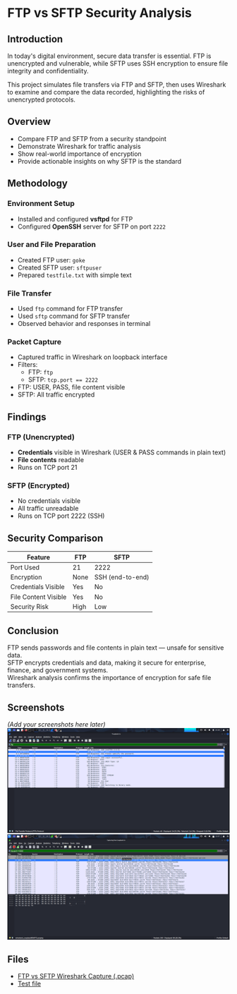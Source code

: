 # FTP vs SFTP Security Analysis

## Introduction
In today's digital environment, secure data transfer is essential. FTP is unencrypted and vulnerable, while SFTP uses SSH encryption to ensure file integrity and confidentiality.

This project simulates file transfers via FTP and SFTP, then uses Wireshark to examine and compare the data recorded, highlighting the risks of unencrypted protocols.

## Overview
- Compare FTP and SFTP from a security standpoint
- Demonstrate Wireshark for traffic analysis
- Show real-world importance of encryption
- Provide actionable insights on why SFTP is the standard

## Methodology
### Environment Setup
- Installed and configured **vsftpd** for FTP
- Configured **OpenSSH** server for SFTP on port `2222`

### User and File Preparation
- Created FTP user: `goke`
- Created SFTP user: `sftpuser`
- Prepared `testfile.txt` with simple text

### File Transfer
- Used `ftp` command for FTP transfer
- Used `sftp` command for SFTP transfer
- Observed behavior and responses in terminal

### Packet Capture
- Captured traffic in Wireshark on loopback interface
- Filters:
  - FTP: `ftp`
  - SFTP: `tcp.port == 2222`
- FTP: USER, PASS, file content visible
- SFTP: All traffic encrypted

## Findings
### FTP (Unencrypted)
- **Credentials** visible in Wireshark (USER & PASS commands in plain text)
- **File contents** readable
- Runs on TCP port 21

### SFTP (Encrypted)
- No credentials visible
- All traffic unreadable
- Runs on TCP port 2222 (SSH)

## Security Comparison

| Feature             | FTP                  | SFTP               |
|---------------------|----------------------|--------------------|
| Port Used           | 21                   | 2222               |
| Encryption          | None                 | SSH (end-to-end)   |
| Credentials Visible | Yes                  | No                 |
| File Content Visible| Yes                  | No                 |
| Security Risk       | High                 | Low                |

## Conclusion
FTP sends passwords and file contents in plain text — unsafe for sensitive data.  
SFTP encrypts credentials and data, making it secure for enterprise, finance, and government systems.  
Wireshark analysis confirms the importance of encryption for safe file transfers.

## Screenshots
*(Add your screenshots here later)*
![FTP Screenshot](./screenshots/ftp_screenshot1.png)
![SFTP Screenshot](./screenshots/sftp_screenshot1.png)

## Files
- [FTP vs SFTP Wireshark Capture (.pcap)](./files/ftp_vs_sftp.pcap)
- [Test file](./files/testfile.txt)
